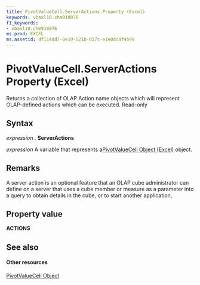 ```yaml
---
title: PivotValueCell.ServerActions Property (Excel)
keywords: vbaxl10.chm918076
f1_keywords:
- vbaxl10.chm918076
ms.prod: EXCEL
ms.assetid: df114dd7-0e19-521b-d17c-e1e0dc8f4599
---
```



# PivotValueCell.ServerActions Property (Excel)

Returns a collection of OLAP Action name objects which will represent OLAP-defined actions which can be executed. Read-only


## Syntax

 _expression_ . **ServerActions**

 _expression_ A variable that represents a[PivotValueCell Object (Excel)](pivotvaluecell-object-excel.md) object.


## Remarks

A server action is an optional feature that an OLAP cube administrator can define on a server that uses a cube member or measure as a parameter into a query to obtain details in the cube, or to start another application,


## Property value

 **ACTIONS**


## See also


#### Other resources



[PivotValueCell Object](pivotvaluecell-object-excel.md)

